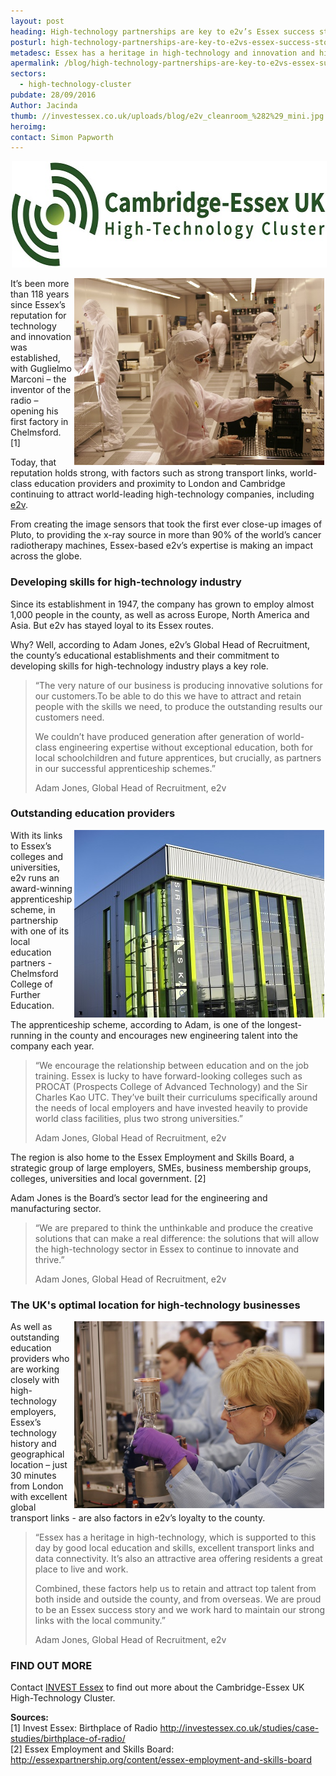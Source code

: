 ```yaml
---
layout: post
heading: High-technology partnerships are key to e2v’s Essex success story
posturl: high-technology-partnerships-are-key-to-e2vs-essex-success-story
metadesc: Essex has a heritage in high-technology and innovation and high-technology partnerships are key to e2v’s Essex success story. 
apermalink: /blog/high-technology-partnerships-are-key-to-e2vs-essex-success-story
sectors:
  - high-technology-cluster 
pubdate: 28/09/2016
Author: Jacinda
thumb: //investessex.co.uk/uploads/blog/e2v_cleanroom_%282%29_mini.jpg
heroimg: 
contact: Simon Papworth
---
```

<p><img alt='Cambridge Essex UK high technology cluster' src='../uploads/blog/CEUHTC_icon_landscape_600.jpg' style='width: 600px; height: 170px; margin-left: 2px; margin-right: 2px;'/></p><p><img alt='Essex's high-technology workforce: e2v technologies' src='../uploads/blog/cleanrm.grup0047_700.jpg' style='width: 400px; height: 299px; margin-left: 2px; margin-right: 2px; float: right;'/>It’s been more than 118 years since Essex’s reputation for technology and innovation was established, with Guglielmo Marconi – the inventor of the radio – opening his first factory in Chelmsford. [1]</p><p>Today, that reputation holds strong, with factors such as strong transport links, world-class education providers and proximity to London and Cambridge continuing to attract world-leading high-technology companies, including <a href='http://investessex.co.uk/studies/case-studies/e2v-technologies' target='_blank'>e2v</a>.</p><p>From creating the image sensors that took the first ever close-up images of Pluto, to providing the x-ray source in more than 90% of the world’s cancer radiotherapy machines, Essex-based e2v’s expertise is making an impact across the globe.</p><h3>Developing skills for high-technology industry</h3><p>Since its establishment in 1947, the company has grown to employ almost 1,000 people in the county, as well as across Europe, North America and Asia. But e2v has stayed loyal to its Essex routes.</p><p>Why? Well, according to Adam Jones, e2v’s Global Head of Recruitment, the county’s educational establishments and their commitment to developing skills for high-technology industry plays a key role.</p><blockquote><p>“The very nature of our business is producing innovative solutions for our customers.To be able to do this we have to attract and retain people with the skills we need, to produce the outstanding results our customers need.</p><p>We couldn’t have produced generation after generation of world-class engineering expertise without exceptional education, both for local schoolchildren and future apprentices, but crucially, as partners in our successful apprenticeship schemes.”</p><p>Adam Jones, Global Head of Recruitment, e2v</p></blockquote><h3>Outstanding education providers</h3><p><img alt='Sir Charles Kao UTC' src='../uploads/blog/Sir_Charles_Kao_UTC_Building_400.jpg' style='width: 400px; height: 300px; margin-left: 2px; margin-right: 2px; float: right;'/>With its links to Essex’s colleges and universities, e2v runs an award-winning apprenticeship scheme, in partnership with one of its local education partners - Chelmsford College of Further Education.</p><p>The apprenticeship scheme, according to Adam, is one of the longest-running in the county and encourages new engineering talent into the company each year.</p><blockquote><p>“We encourage the relationship between education and on the job training. Essex is lucky to have forward-looking colleges such as PROCAT (Prospects College of Advanced Technology) and the Sir Charles Kao UTC. They’ve built their curriculums specifically around the needs of local employers and have invested heavily to provide world class facilities, plus two strong universities.”</p><p>Adam Jones, Global Head of Recruitment, e2v</p></blockquote><p>The region is also home to the Essex Employment and Skills Board, a strategic group of large employers, SMEs, business membership groups, colleges, universities and local government. [2]</p><p>Adam Jones is the Board’s sector lead for the engineering and manufacturing sector.</p><blockquote><p>“We are prepared to think the unthinkable and produce the creative solutions that can make a real difference: the solutions that will allow the high-technology sector in Essex to continue to innovate and thrive.” </p><p>Adam Jones, Global Head of Recruitment, e2v</p></blockquote><h3>The UK's optimal location for high-technology businesses</h3><p><img alt='e2v cleanroom' src='../uploads/blog/e2v_cleanroom_(2)_700.jpg' style='width: 400px; height: 299px; margin-left: 2px; margin-right: 2px; float: right;'/>As well as outstanding education providers who are working closely with high-technology employers, Essex’s technology history and geographical location – just 30 minutes from London with excellent global transport links - are also factors in e2v’s loyalty to the county.</p><blockquote><p>“Essex has a heritage in high-technology, which is supported to this day by good local education and skills, excellent transport links and data connectivity. It’s also an attractive area offering residents a great place to live and work.</p><p>Combined, these factors help us to retain and attract top talent from both inside and outside the county, and from overseas. We are proud to be an Essex success story and we work hard to maintain our strong links with the local community.”</p><p>Adam Jones, Global Head of Recruitment, e2v</p></blockquote><h3>FIND OUT MORE</h3><p>Contact <a href='../index.html' target='_blank'>INVEST Essex</a> to find out more about the Cambridge-Essex UK High-Technology Cluster.</p><p><strong>Sources:</strong><br/>[1] Invest Essex: Birthplace of Radio <a href='http://investessex.co.uk/studies/case-studies/birthplace-of-radio' target='_blank'>http://investessex.co.uk/studies/case-studies/birthplace-of-radio/</a><br/>[2] Essex Employment and Skills Board: <a href='http://essexpartnership.org/content/essex-employment-and-skills-board' target='_blank'>http://essexpartnership.org/content/essex-employment-and-skills-board</a>  </p>